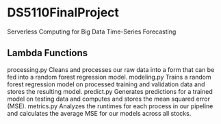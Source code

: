 # DS5110FinalProject
Serverless Computing for Big Data Time-Series Forecasting

## Lambda Functions
processing.py
  Cleans and processes our raw data into a form that can be fed into a random forest regression model.
modeling.py
  Trains a random forest regression model on processed training and validation data and stores the resulting model.
predict.py
  Generates predictions for a trained model on testing data and computes and stores the mean squared error (MSE).
metrics.py
  Analyzes the runtimes for each process in our pipeline and calculates the average MSE for our models across all stocks.
